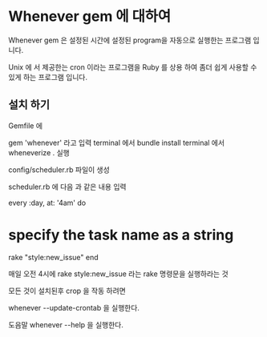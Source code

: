 
# Whenever gem 에 대하여

Whenever gem 은 설정된 시간에 설정된 program을 자동으로 실행한는 프로그램 입니다.

Unix 에 서 제공한는 cron 이라는 프로그램을 Ruby 를 상용 하여 좀더 쉽게 사용할 수 있게 하는 프로그램 입니다.

## 설치 하기

Gemfile 에

gem 'whenever'  라고 입력
terminal  에서 bundle install
terminal  에서 wheneverize . 실행

config/scheduler.rb 파일이 생성

scheduler.rb 에 다음 과 같은 내용 입력

every :day, at: '4am' do
  # specify the task name as a string
  rake "style:new_issue"
end

매일 오전 4시에 rake style:new_issue 라는 rake 명령문을 실행하라는 것


모든 것이 설치된후
crop 을 작동 하려면

whenever --update-crontab 을 실행한다.

도음말
whenever --help 을 실행한다.
